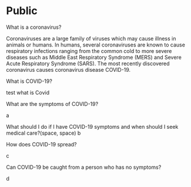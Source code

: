# Public
What is a coronavirus?


Coronaviruses are a large family of viruses which may cause illness in animals or humans.  In humans, several coronaviruses are known to cause respiratory infections ranging from the common cold to more severe diseases such as Middle East Respiratory Syndrome (MERS) and Severe Acute Respiratory Syndrome (SARS). The most recently discovered coronavirus causes coronavirus disease COVID-19.


What is COVID-19?


test what is Covid


What are the symptoms of COVID-19?


a


What should I do if I have COVID-19 symptoms and when should I seek medical care?(space, space)
b


How does COVID-19 spread?


c


Can COVID-19 be caught from a person who has no symptoms?


d



